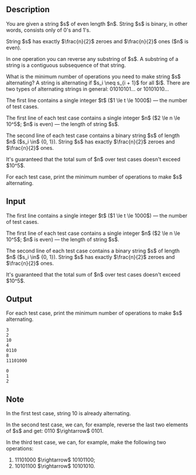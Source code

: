 ## Description

<div><p>You are given a string $s$ of even length $n$. String $s$ is binary, in other words, consists only of <span class="tex-font-style-tt">0</span>'s and <span class="tex-font-style-tt">1</span>'s.</p><p>String $s$ has exactly $\frac{n}{2}$ zeroes and $\frac{n}{2}$ ones ($n$ is even).</p><p>In one operation you can reverse any substring of $s$. A substring of a string is a contiguous subsequence of that string.</p><p>What is the minimum number of operations you need to make string $s$ <span class="tex-font-style-it">alternating</span>? A string is alternating if $s_i \neq s_{i + 1}$ for all $i$. There are two types of alternating strings in general: <span class="tex-font-style-tt">01010101...</span> or <span class="tex-font-style-tt">10101010...</span></p></div><div class="input-specification"><p>The first line contains a single integer $t$ ($1 \le t \le 1000$)&nbsp;— the number of test cases.</p><p>The first line of each test case contains a single integer $n$ ($2 \le n \le 10^5$; $n$ is even)&nbsp;— the length of string $s$.</p><p>The second line of each test case contains a binary string $s$ of length $n$ ($s_i \in$ {<span class="tex-font-style-tt">0</span>, <span class="tex-font-style-tt">1</span>}). String $s$ has exactly $\frac{n}{2}$ zeroes and $\frac{n}{2}$ ones.</p><p>It's guaranteed that the total sum of $n$ over test cases doesn't exceed $10^5$.</p></div><div class="output-specification"><p>For each test case, print the minimum number of operations to make $s$ alternating.</p></div>

## Input

<p>The first line contains a single integer $t$ ($1 \le t \le 1000$)&nbsp;— the number of test cases.</p><p>The first line of each test case contains a single integer $n$ ($2 \le n \le 10^5$; $n$ is even)&nbsp;— the length of string $s$.</p><p>The second line of each test case contains a binary string $s$ of length $n$ ($s_i \in$ {<span class="tex-font-style-tt">0</span>, <span class="tex-font-style-tt">1</span>}). String $s$ has exactly $\frac{n}{2}$ zeroes and $\frac{n}{2}$ ones.</p><p>It's guaranteed that the total sum of $n$ over test cases doesn't exceed $10^5$.</p>

## Output

<p>For each test case, print the minimum number of operations to make $s$ alternating.</p>





```input1
3
2
10
4
0110
8
11101000
```




```output1
0
1
2
```



## Note

<p>In the first test case, string <span class="tex-font-style-tt">10</span> is already alternating.</p><p>In the second test case, we can, for example, reverse the last two elements of $s$ and get: <span class="tex-font-style-tt">01<span class="tex-font-style-underline">10</span></span> $\rightarrow$ <span class="tex-font-style-tt">0101</span>.</p><p>In the third test case, we can, for example, make the following two operations: </p><ol> <li> <span class="tex-font-style-tt">1<span class="tex-font-style-underline">11010</span>00</span> $\rightarrow$ <span class="tex-font-style-tt">10101100</span>; </li><li> <span class="tex-font-style-tt">10101<span class="tex-font-style-underline">10</span>0</span> $\rightarrow$ <span class="tex-font-style-tt">10101010</span>. </li></ol>
